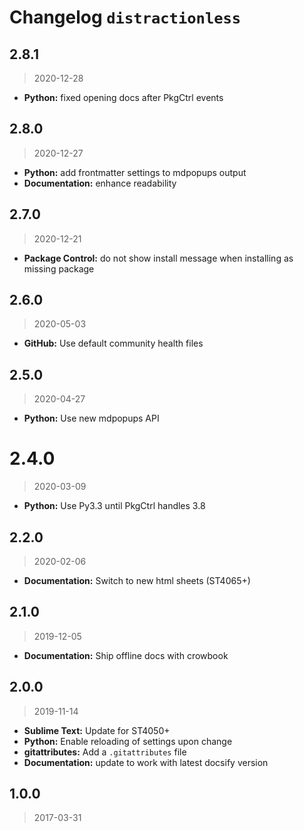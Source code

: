 # Changelog `distractionless`

## 2.8.1

> 2020-12-28

* **Python:** fixed opening docs after PkgCtrl events

## 2.8.0

> 2020-12-27

* **Python:** add frontmatter settings to mdpopups output
* **Documentation:** enhance readability

## 2.7.0

> 2020-12-21

* **Package Control:** do not show install message when installing as missing package

## 2.6.0

> 2020-05-03

* **GitHub:** Use default community health files

## 2.5.0

> 2020-04-27

* **Python:** Use new mdpopups API

# 2.4.0

> 2020-03-09

* **Python:** Use Py3.3 until PkgCtrl handles 3.8

## 2.2.0

> 2020-02-06

* **Documentation:** Switch to new html sheets (ST4065+)

## 2.1.0

> 2019-12-05

* **Documentation:** Ship offline docs with crowbook

## 2.0.0

> 2019-11-14

* **Sublime Text:** Update for ST4050+
* **Python:** Enable reloading of settings upon change
* **gitattributes:** Add a `.gitattributes` file
* **Documentation:** update to work with latest docsify version

## 1.0.0

> 2017-03-31
